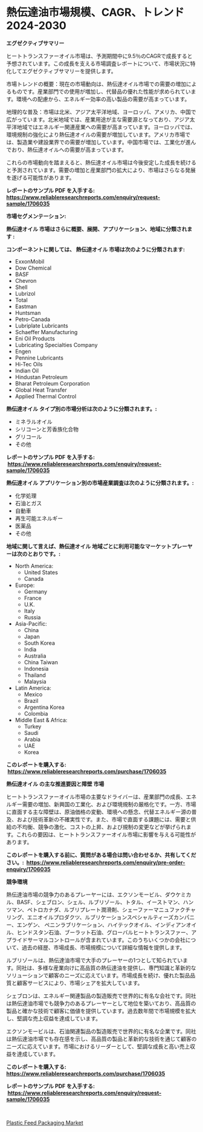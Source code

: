<p><h1>熱伝達油市場規模、CAGR、トレンド 2024-2030</h1></p><p><strong>エグゼクティブサマリー</strong></p>
<p><p>ヒートトランスファーオイル市場は、予測期間中に9.5％のCAGRで成長すると予想されています。この成長を支える市場調査レポートについて、市場状況に特化してエグゼクティブサマリーを提供します。</p><p>市場トレンドの概要：現在の市場動向は、熱伝達オイル市場での需要の増加によるものです。産業部門での使用が増加し、代替品の優れた性能が求められています。環境への配慮から、エネルギー効率の高い製品の需要が高まっています。</p><p>地理的な普及：市場は北米、アジア太平洋地域、ヨーロッパ、アメリカ、中国で広がっています。北米地域では、産業用途が主な需要源となっており、アジア太平洋地域ではエネルギー関連産業への需要が高まっています。ヨーロッパでは、環境規制の強化により熱伝達オイルの需要が増加しています。アメリカ市場では、製造業や建設業界での需要が増加しています。中国市場では、工業化が進んでおり、熱伝達オイルへの需要が高まっています。</p><p>これらの市場動向を踏まえると、熱伝達オイル市場は今後安定した成長を続けると予測されています。需要の増加と産業部門の拡大により、市場はさらなる発展を遂げる可能性があります。</p></p>
<p><strong>レポートのサンプル PDF を入手する: <a href="https://www.reliableresearchreports.com/enquiry/request-sample/1706035">https://www.reliableresearchreports.com/enquiry/request-sample/1706035</a></strong></p>
<p><strong>市場セグメンテーション:</strong></p>
<p><strong> 熱伝達オイル 市場はさらに概要、展開、アプリケーション、地域に分類されます :</strong></p>
<p><strong>コンポーネントに関しては、 熱伝達オイル 市場は次のように分類されます: &nbsp;</strong></p>
<p><ul><li>ExxonMobil</li><li>Dow Chemical</li><li>BASF</li><li>Chevron</li><li>Shell</li><li>Lubrizol</li><li>Total</li><li>Eastman</li><li>Huntsman</li><li>Petro-Canada</li><li>Lubriplate Lubricants</li><li>Schaeffer Manufacturing</li><li>Eni Oil Products</li><li>Lubricating Specialties Company</li><li>Engen</li><li>Pennine Lubricants</li><li>Hi-Tec Oils</li><li>Indian Oil</li><li>Hindustan Petroleum</li><li>Bharat Petroleum Corporation</li><li>Global Heat Transfer</li><li>Applied Thermal Control</li></ul></p>
<p><strong> 熱伝達オイル タイプ別の市場分析は次のように分類されます。:</strong></p>
<p><ul><li>ミネラルオイル</li><li>シリコーンと芳香族化合物</li><li>グリコール</li><li>その他</li></ul></p>
<p><strong>レポートのサンプル PDF を入手する: &nbsp;<a href="https://www.reliableresearchreports.com/enquiry/request-sample/1706035">https://www.reliableresearchreports.com/enquiry/request-sample/1706035</a></strong></p>
<p><strong> 熱伝達オイル アプリケーション別の市場産業調査は次のように分類されます。:</strong></p>
<p><ul><li>化学処理</li><li>石油とガス</li><li>自動車</li><li>再生可能エネルギー</li><li>医薬品</li><li>その他</li></ul></p>
<p><strong>地域に関して言えば、熱伝達オイル 地域ごとに利用可能なマーケットプレーヤーは次のとおりです。:</strong></p>
<p><ul>
    <li>
        North America:
        <ul>
            <li>United States</li>
            <li>Canada</li>
        </ul>
    </li>
    <li>
        Europe:
        <ul>
            <li>Germany</li>
            <li>France</li>
            <li>U.K.</li>
            <li>Italy</li>
            <li>Russia</li>
        </ul>
    </li>
    <li>
        Asia-Pacific:
        <ul>
            <li>China</li>
            <li>Japan</li>
            <li>South Korea</li>
            <li>India</li>
            <li>Australia</li>
            <li>China Taiwan</li>
            <li>Indonesia</li>
            <li>Thailand</li>
            <li>Malaysia</li>
        </ul>
    </li>
    <li>
        Latin America:
        <ul>
            <li>Mexico</li>
            <li>Brazil</li>
            <li>Argentina Korea</li>
            <li>Colombia</li>
        </ul>
    </li>
    <li>
        Middle East & Africa:
        <ul>
            <li>Turkey</li>
            <li>Saudi</li>
            <li>Arabia</li>
            <li>UAE</li>
            <li>Korea</li>
        </ul>
    </li>
    </ul></p>
<p><strong>このレポートを購入する: &nbsp;<a href="https://www.reliableresearchreports.com/purchase/1706035">https://www.reliableresearchreports.com/purchase/1706035</a></strong></p>
<p><strong>熱伝達オイル の主な推進要因と障壁 市場</strong></p>
<p><p>ヒートトランスファーオイル市場の主要なドライバーは、産業部門の成長、エネルギー需要の増加、新興国の工業化、および環境規制の厳格化です。一方、市場に直面する主な障壁は、原油価格の変動、環境への懸念、代替エネルギー源の普及、および技術革新の不確実性です。また、市場で直面する課題には、需要と供給の不均衡、競争の激化、コストの上昇、および規制の変更などが挙げられます。これらの要因は、ヒートトランスファーオイル市場に影響を与える可能性があります。</p></p>
<p><strong>このレポートを購入する前に、質問がある場合は問い合わせるか、共有してください。:&nbsp; <a href="https://www.reliableresearchreports.com/enquiry/pre-order-enquiry/1706035">https://www.reliableresearchreports.com/enquiry/pre-order-enquiry/1706035</a></strong></p>
<p><strong>競争環境</strong></p>
<p><p>熱伝達油市場の競争力のあるプレーヤーには、エクソンモービル、ダウケミカル、BASF、シェブロン、シェル、ルブリゾール、トタル、イーストマン、ハンツマン、ペトロカナダ、ルブリプレート潤滑剤、シェーファーマニュファクチャリング、エニオイルプロダクツ、ルブリケーションスペシャルティーズカンパニー、エンゲン、 ペニンラブリケーション、ハイテックオイル、インディアンオイル、ヒンドスタン石油、ブーラット石油、グローバルヒートトランスファー、アプライドサーマルコントロールが含まれています。このうちいくつかの会社について、過去の経歴、市場成長、市場規模について詳細な情報を提供します。</p><p>  </p><p>ルブリゾールは、熱伝達油市場で大手のプレーヤーの1つとして知られています。同社は、多様な産業向けに高品質の熱伝達油を提供し、専門知識と革新的なソリューションで顧客のニーズに応えています。市場成長を続け、優れた製品品質と顧客サービスにより、市場シェアを拡大しています。</p><p>シェブロンは、エネルギー関連製品の製造販売で世界的に有名な会社です。同社は熱伝達油市場でも競争力のあるプレーヤーとして地位を築いており、高品質の製品と確かな技術で顧客に価値を提供しています。過去数年間で市場規模を拡大し、堅調な売上収益を達成しています。</p><p>エクソンモービルは、石油関連製品の製造販売で世界的に有名な企業です。同社は熱伝達油市場でも存在感を示し、高品質の製品と革新的な技術を通じて顧客のニーズに応えています。市場におけるリーダーとして、堅調な成長と高い売上収益を達成しています。</p></p>
<p><strong>このレポートを購入する: &nbsp; <a href="https://www.reliableresearchreports.com/purchase/1706035">https://www.reliableresearchreports.com/purchase/1706035</a></strong></p>
<p><strong>レポートのサンプル PDF を入手する: &nbsp;<a href="https://www.reliableresearchreports.com/enquiry/request-sample/1706035">https://www.reliableresearchreports.com/enquiry/request-sample/1706035</a></strong><strong></strong></p>
<p>&nbsp;</p>
<p><p><a href="https://fuschia-pecorino-a6d.notion.site/Plastic-Feed-Packaging-Market-Offers-Provide-Insightful-Data-for-the-Time-Period-from-2024-to-2031-a-e3b454ac774c456dbaee8f8938eb8b32">Plastic Feed Packaging Market</a></p></p>